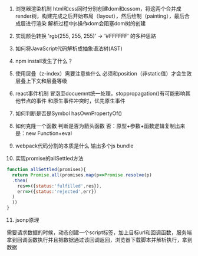 1. 浏览器渲染机制
html和css同时分别创建dom和cssom，将这两个合并成render树，构建完成之后开始布局（layout），然后绘制（painting），最后合成层进行渲染
解析过程中js操作dom会阻塞dom树的创建
2. 实现颜色转换 'rgb(255, 255, 255)' -> '#FFFFFF' 的多种思路

3. 如何将JavaScript代码解析成抽象语法树(AST)
4. npm install发生了什么？

5. 使用层叠（z-index）需要注意些什么
必须和position（非static值）才会生效
层叠上下文和层叠等级
6. react事件机制
冒泡至docuemnt统一处理，stoppropagation()有可能影响其他节点的事件
和原生事件冲突时，优先原生事件
7. 如何判断是否是Symbol
hasOwnPropertyOf()
8. 如何克隆一个函数
判断是否为箭头函数
否：原型+参数+函数逻辑复制出来
是：new Function+eval
9. webpack代码分割的本质是什么
输出多个js bundle
10. 实现promise的allSettled方法
```js
function allSettled(promises){
  return Promise.all(promises.map(p=>Promise.resolve(p)
  .then(
    res=>({status:'fulfilled',res}),
    err=>({status:'rejected',err})
  )
  ))
}
```
11. jsonp原理

需要请求数据的时候，动态创建一个script标签，加上目标url和回调函数，服务端拿到回调函数执行并且把数据通过该回调返回，浏览器下载脚本并解析执行，拿到数据